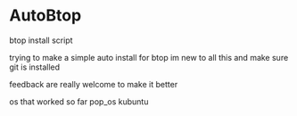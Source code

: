 # AutoBtop
btop install script

trying to make a simple auto install for btop 
im new to all this 
and make sure git is installed

feedback are really welcome to make it better

os that worked so far
pop_os
kubuntu
